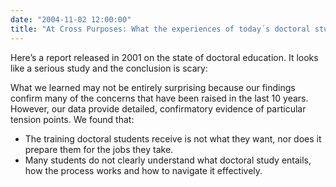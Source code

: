 ```yaml
---
date: "2004-11-02 12:00:00"
title: "At Cross Purposes: What the experiences of today´s doctoral students reveal about doctoral education"
---
```




Here&rsquo;s a report released in 2001 on the state of doctoral education. It looks like a serious study and the conclusion is scary:

> 
What we learned may not be entirely surprising because our findings confirm many of the concerns that have been raised in the last 10 years. However, our data provide detailed, confirmatory evidence of particular tension points. We found that: 

- The training doctoral students receive is not what they want, nor does it prepare them for the jobs they take. 
- Many students do not clearly understand what doctoral study entails, how the process works and how to navigate it effectively.




